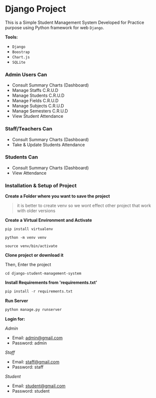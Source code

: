 # Django Project
This is a Simple Student Management System Developed for Practice purpose using Python framework for web `Django`.

**Tools:**
- `Django`
- `Boostrap `
- `Chart.js`
- `SQLite `

### Admin Users Can
- Consult Summary Charts (Dashboard) 
- Manage Staffs C.R.U.D
- Manage Students C.R.U.D
- Manage Fields C.R.U.D
- Manage Subjects C.R.U.D
- Manage Semesters C.R.U.D
- View Student Attendance

### Staff/Teachers Can
- Consult Summary Charts (Dashboard)
- Take & Update Students Attendance

### Students Can
- Consult Summary Charts (Dashboard)
- View Attendance

### Installation & Setup of Project

**Create a Folder where you want to save the project**

> it is better to create venv so we wont effect other project that work with older versions

**Create a Virtual Environment and Activate**
```
pip install virtualenv

python -m venv venv

source venv/bin/activate
```

**Clone project or download it**

Then, Enter the project
```
cd django-student-management-system
```

**Install Requirements from 'requirements.txt'**
```python
pip install -r requirements.txt
```

**Run Server**
```python
python manage.py runserver
```
**Login for:**

*Admin*
- Email: admin@gmail.com
- Password: admin

*Staff*
- Email: staff@gmail.com
- Password: staff

*Student*
- Email: student@gmail.com
- Password: student
